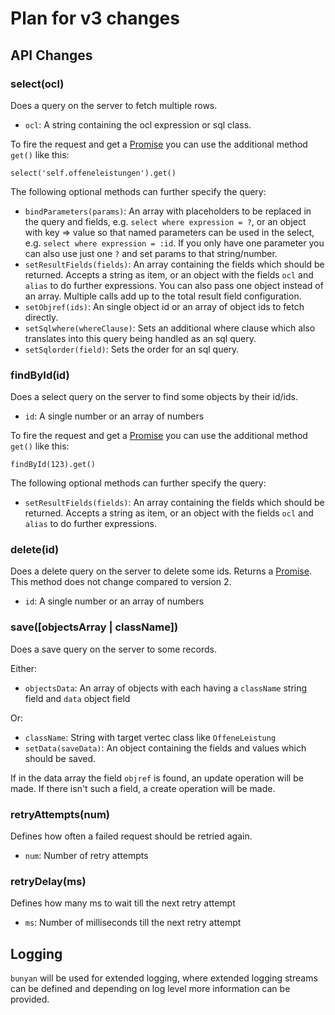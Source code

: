 # Plan for v3 changes

## API Changes

### select(ocl)

Does a query on the server to fetch multiple rows.

* `ocl`: A string containing the ocl expression or sql class.

To fire the request and get a [Promise](https://github.com/petkaantonov/bluebird) you can use the additional method `get()` like this:

`select('self.offeneleistungen').get()`

The following optional methods can further specify the query:

* `bindParameters(params)`: An array with placeholders to be replaced in the query and fields, e.g. `select where expression = ?`, or an object with key => value so that named parameters can be used in the select, e.g. `select where expression = :id`. If you only have one parameter you can also use just one `?` and set params to that string/number.
* `setResultFields(fields)`: An array containing the fields which should be returned. Accepts a string as item, or an object with the fields `ocl` and `alias` to do further expressions. You can also pass one object instead of an array. Multiple calls add up to the total result field configuration. 
* `setObjref(ids)`: An single object id or an array of object ids to fetch directly.
* `setSqlwhere(whereClause)`: Sets an additional where clause which also translates into this query being handled as an sql query.
* `setSqlorder(field)`: Sets the order for an sql query.


### findById(id)

Does a select query on the server to find some objects by their id/ids.

* `id`: A single number or an array of numbers

To fire the request and get a [Promise](https://github.com/petkaantonov/bluebird) you can use the additional method `get()` like this:

`findById(123).get()`

The following optional methods can further specify the query:

* `setResultFields(fields)`: An array containing the fields which should be returned. Accepts a string as item, or an object with the fields `ocl` and `alias` to do further expressions.


### delete(id)

Does a delete query on the server to delete some ids. Returns a [Promise](https://github.com/petkaantonov/bluebird).
This method does not change compared to version 2.

* `id`: A single number or an array of numbers


### save([objectsArray | className])

Does a save query on the server to some records.

Either:

* `objectsData`: An array of objects with each having a `className` string field and `data` object field

Or:

* `className`: String with target vertec class like `OffeneLeistung`
* `setData(saveData)`: An object containing the fields and values which should be saved.

If in the data array the field `objref` is found, an update operation will be made. If there isn't such a field, a create operation will be made.


### retryAttempts(num)

Defines how often a failed request should be retried again.

* `num`: Number of retry attempts


### retryDelay(ms)

Defines how many ms to wait till the next retry attempt

* `ms`: Number of milliseconds till the next retry attempt


## Logging

`bunyan` will be used for extended logging, where extended logging streams can be defined and depending on log level more information can be provided.
